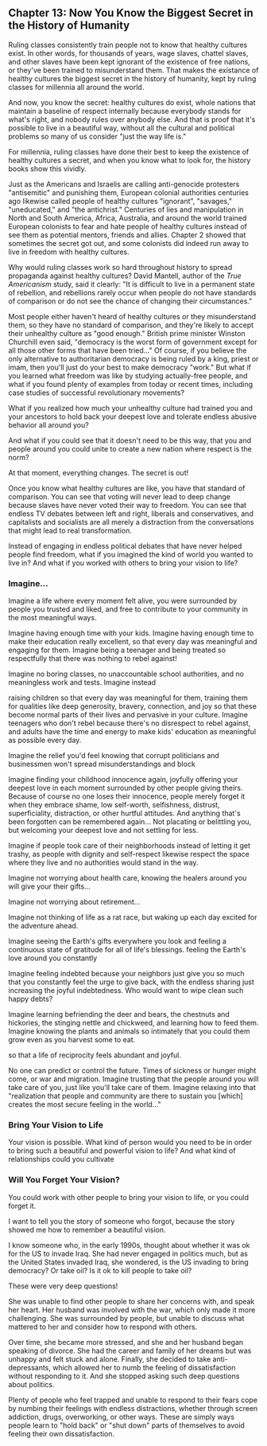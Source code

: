 ## Chapter 13: Now You Know the Biggest Secret in the History of Humanity

Ruling classes consistently train people not to know that healthy cultures exist. In other words, for thousands of years, wage slaves, chattel slaves, and other slaves have been kept ignorant of the existence of free nations, or they've been trained to misunderstand them. That makes the existance of healthy cultures the biggest secret in the history of humanity, kept by ruling classes for millennia all around the world.

And now, you know the secret: healthy cultures do exist, whole nations that maintain a baseline of respect internally because everybody stands for what's right, and nobody rules over anybody else. And that is proof that it's possible to live in a beautiful way, without all the cultural and political problems so many of us consider "just the way life is."

For millennia, ruling classes have done their best to keep the existence of healthy cultures a secret, and when you know what to look for, the history books show this vividly.

Just as the Americans and Israelis are calling anti-genocide protesters "antisemitic" and punishing them, European colonial authorities centuries ago likewise called people of healthy cultures "ignorant", "savages," "uneducated," and "the antichrist." Centuries of lies and manipulation in North and South America, Africa, Australia, and around the world trained European colonists to fear and hate people of healthy cultures instead of see them as potential mentors, friends and allies. Chapter 2 showed that sometimes the secret got out, and some colonists did indeed run away to live in freedom with healthy cultures.

Why would ruling classes work so hard throughout history to spread propaganda against healthy cultures? David Mantell, author of the _True Americanism_ study, said it clearly: "It is difficult to live in a permanent state of rebellion, and rebellions rarely occur when people do not have standards of comparison or do not see the chance of changing their circumstances."

Most people either haven't heard of healthy cultures or they misunderstand them, so they have no standard of comparison, and they're likely to accept their unhealthy culture as "good enough." British prime minister Winston Churchill even said, "democracy is the worst form of government except for all those other forms that have been tried..." Of course, if you believe the only alternative to authoritarian democracy is being ruled by a king, priest or imam, then you'll just do your best to make democracy "work." But what if you learned what freedom was like by studying actually-free people, and what if you found plenty of examples from today or recent times, including case studies of successful revolutionary movements?

What if you realized how much your unhealthy culture had trained you and your ancestors to hold back your deepest love and tolerate endless abusive behavior all around you?

And what if you could see that it doesn't need to be this way, that you and people around you could unite to create a new nation where respect is the norm?

At that moment, everything changes. The secret is out!

Once you know what healthy cultures are like, you have that standard of comparison. You can see that voting will never lead to deep change because slaves have never voted their way to freedom. You can see that endless TV debates between left and right, liberals and conservatives, and capitalists and socialists are all merely a distraction from the conversations that might lead to real transformation.

Instead of engaging in endless political debates that have never helped people find freedom, what if you imagined the kind of world you wanted to live in? And what if you worked with others to bring your vision to life?

### Imagine...

Imagine a life where every moment felt alive, you were surrounded by people you trusted and liked, and free to contribute to your community in the most meaningful ways.





Imagine having enough time with your kids. Imagine having enough time to make their education really excellent, so that every day was meaningful and engaging for them.
Imagine being a teenager and being treated so respectfully that there was nothing to rebel against! 

Imagine no boring classes, no unaccountable school authorities, and no meaningless work and tests. Imagine instead 


raising children so that every day was meaningful for them, training them for qualities like deep generosity, bravery, connection, and joy so that these become normal parts of their lives and pervasive in your culture. Imagine teenagers who don't rebel because there's no disrespect to rebel against, and adults have the time and energy to make kids' education as meaningful as possible every day.

Imagine the relief you'd feel knowing that corrupt politicians and businessmen won't spread misunderstandings and block 

Imagine finding your childhood innocence again, joyfully offering your deepest love in each moment surrounded by other people giving theirs. Because of course no one loses their innocence, people merely forget it when they embrace shame, low self-worth, selfishness, distrust, superficiality, distraction, or other hurtful attitudes. And anything that's been forgotten can be remembered again...
Not placating or belittling you, but welcoming your deepest love and not settling for less.

Imagine if people took care of their neighborhoods instead of letting it get trashy, as people with dignity and self-respect likewise respect the space where they live and no authorities would stand in the way.

Imagine not worrying about health care, knowing the healers around you will give your their gifts...

Imagine not worrying about retirement...

Imagine not thinking of life as a rat race, but waking up each day excited for the adventure ahead.

Imagine seeing the Earth's gifts everywhere you look and feeling a continuous state of gratitude for all of life's blessings.  feeling the Earth's love around you constantly

Imagine feeling indebted because your neighbors just give you so much that you constantly feel the urge to give back, with the endless sharing just increasing the joyful indebtedness. Who would want to wipe clean such happy debts? 

Imagine learning befriending the deer and bears, the chestnuts and hickories, the stinging nettle and chickweed, and learning how to feed them. Imagine knowing the plants and animals so intimately that you could them grow even as you harvest some to eat.

so that a life of reciprocity feels abundant and joyful.

No one can predict or control the future. Times of sickness or hunger might come, or war and migration. Imagine trusting that the people around you will take care of you, just like you'll take care of them. Imagine relaxing into that "realization that people and community are there to sustain you [which] creates the most secure feeling in the world..." 

### Bring Your Vision to Life

Your vision is possible. What kind of person would you need to be in order to bring such a beautiful and powerful vision to life? And what kind of relationships could you cultivate 












### Will You Forget Your Vision?

You could work with other people to bring your vision to life, or you could forget it.

I want to tell you the story of someone who forgot, because the story showed me how to remember a beautiful vision.

I know someone who, in the early 1990s, thought about whether it was ok for the US to invade Iraq. She had never engaged in politics much, but as the United States invaded Iraq, she wondered, is the US invading to bring democracy? Or take oil? Is it ok to kill people to take oil?

These were very deep questions! 

She was unable to find other people to share her concerns with, and speak her heart. Her husband was involved with the war, which only made it more challenging. She was surrounded by people, but unable to discuss what mattered to her and consider how to respond with others.

Over time, she became more stressed, and she and her husband began speaking of divorce. She had the career and family of her dreams but was unhappy and felt stuck and alone. Finally, she decided to take anti-depressants, which allowed her to numb the feeling of dissatisfaction without responding to it. And she stopped asking such deep questions about politics.

Plenty of people who feel trapped and unable to respond to their fears cope by numbing their feelings with endless distractions, whether through screen addiction, drugs, overworking, or other ways. These are simply ways people learn to "hold back" or "shut down" parts of themselves to avoid feeling their own dissatisfaction.


<div style="break-after:page"></div>